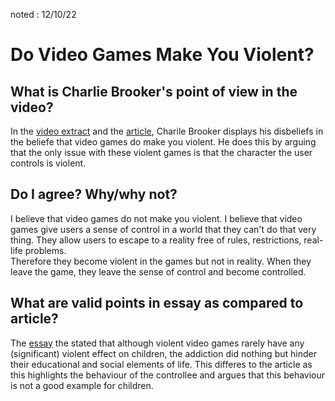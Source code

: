 <link rel="stylesheet" href="style.css">

noted : 12/10/22

# Do Video Games Make You Violent?

## What is Charlie Brooker's point of view in the video?

In the <a href="https://www.youtube.com/watch?v=-sGNidyvLVM&ab_channel=zthemusic" target="_blank"> video extract</a> and the <a href="https://www.theguardian.com/commentisfree/2011/nov/13/charlie-brooker-modern-warfare-3" target="_blank">article</a>, Charile Brooker displays his disbeliefs in the beliefe that video games do make you violent. He does this by arguing that the only issue with these violent games is that the character the user controls is violent.

## Do I agree? Why/why not?

I believe that video games do not make you violent. I believe that video games give users a sense of control in a world that they can't do that very thing. They allow users to escape to a reality free of rules, restrictions, real-life problems.<br>Therefore they become violent in the games but not in reality. When they leave the game, they leave the sense of control and become controlled.

## What are valid points in essay as compared to article?

The <a href="https://www.banyeresdelpenedes.com/an-outstanding-essay-sample-on-violent-video-games.asp" target="_blank">essay</a> the stated that although violent video games rarely have any (significant) violent effect on children, the addiction did nothing but hinder their educational and social elements of life. This differes to the article as this highlights the behaviour of the controllee and argues that this behaviour is not a good example for children.
